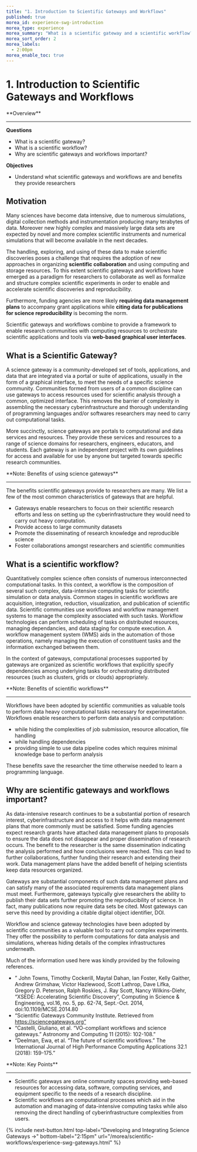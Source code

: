 ```yaml
---
title: "1. Introduction to Scientific Gateways and Workflows"
published: true
morea_id: experience-swg-introduction
morea_type: experience
morea_summary: "What is a scientific gateway and a scientific workflow?"
morea_sort_order: 2
morea_labels:
  - 2:00pm
morea_enable_toc: true
---
```


# 1. Introduction to Scientific Gateways and Workflows

<div class="alert alert-success mt-3" role="alert" markdown="1">
<i class="fa-solid fa-globe fa-xl"></i> **Overview**
<hr/>

**Questions**
  * What is a scientific gateway?
  * What is a scientific workflow?
  * Why are scientific gateways and workflows important?

**Objectives**
  * Understand what scientific gateways and workflows are and benefits they provide researchers
</div>



## Motivation

Many sciences have become data intensive, due to numerous simulations, digital collection methods and instrumentation producing many terabytes of data. Moreover new highly complex and massively large data sets are expected by novel and more complex scientific instruments and numerical simulations that will become available in the next decades.

The handling, exploring, and using of these data to make scientific discoveries poses a challenge that requires the adoption of new approaches in organizing **scientific collaboration** and using computing and storage resources. To this extent scientific gateways and workflows have emerged as a paradigm for researchers to collaborate as well as formalize and structure complex scientific experiments in order to enable and accelerate scientific discoveries and reproducibility.

Furthermore, funding agencies are more likely **requiring data management plans** to accompany grant applications while **citing data for publications for science reproducibility** is becoming the norm.

Scientific gateways and workflows combine to provide a framework to enable research communities with computing resources to orchestrate scientific applications and tools via **web-based graphical user interfaces**.



## What is a Scientific Gateway?

A science gateway is a community-developed set of tools, applications, and data that are integrated via a portal or suite of applications, usually in the form of a graphical interface, to meet the needs of a specific science community. Communities formed from users of a common discipline can use gateways to access resources used for scientific analysis through a common, optimized interface. This removes the barrier of complexity in assembling the necessary cyberinfrastructure and thorough understanding of programming languages and/or softwares researchers may need to carry out computational tasks.

More succinctly, science gateways are portals to computational and data services and resources. They provide these services and resources to a range of science domains for researchers, engineers, educators, and students. Each gateway is an independent project with its own guidelines for access and available for use by anyone but targeted towards specific research communities.

<div class="alert alert-info" role="alert" markdown="1">
<i class="fa-solid fa-circle-info fa-xl"></i> **Note: Benefits of using science gateways**
<hr/>
The benefits scientific gateways provide to researchers are many. We list a few of the most common characteristics of gateways that are helpful.

  * Gateways enable researchers to focus on their scientific research efforts and less on setting up the cyberinfrastructure they would need to carry out heavy computation.
  * Provide access to large community datasets
  * Promote the disseminating of research knowledge and reproducible science
  * Foster collaborations amongst researchers and scientific communities
</div>



## What is a scientific workflow?

Quantitatively complex science often consists of numerous interconnected computational tasks. In this context, a workflow is the composition of several such complex, data-intensive computing tasks for scientific simulation or data analysis. Common stages in scientific workflows are acquisition, integration, reduction, visualization, and publication of scientific data. Scientific communities use workflows and workflow management systems to manage the complexity associated with such tasks. Workflow technologies can perform scheduling of tasks on distributed resources, managing dependancies, and data staging for compute execution. A workflow management system (WMS) aids in the automation of those operations, namely managing the execution of constituent tasks and the information exchanged between them.

In the context of gateways, computational processes supported by gateways are organized as scientific workflows that explicitly specify dependencies among underlying tasks for orchestrating distributed resources (such as clusters, grids or clouds) appropriately.

<div class="alert alert-info" role="alert" markdown="1">
<i class="fa-solid fa-circle-info fa-xl"></i> **Note: Benefits of scientific workflows**
<hr/>
Workflows have been adopted by scientific communities as valuable tools to perform data heavy computational tasks necessary for experimentation. Workflows enable researchers to perform data analysis and computation:
  
  * while hiding the complexities of job submission, resource allocation, file handling
  * while handling dependencies
  * providing simple to use data pipeline codes which requires minimal knowledge base to perform analysis

These benefits save the researcher the time otherwise needed to learn a programming language.
</div>



## Why are scientific gateways and workflows important?

As data-intensive research continues to be a substantial portion of research interest, cyberinfrastructure and access to it helps with data management plans that more commonly must be satisfied. Some funding agencies expect research grants have attached data management plans to proposals to ensure the data does not disappear and proper dissemination of research occurs. The benefit to the researcher is the same dissemination indicating the analysis performed and how conclusions were reached. This can lead to further collaborations, further funding their research and extending their work. Data management plans have the added benefit of helping scientists keep data resources organized.

Gateways are substantial components of such data management plans and can satisfy many of the associated requirements data management plans must meet. Furthermore, gateways typically give researchers the ability to publish their data sets further promoting the reproducibility of science. In fact, many publications now require data sets be cited. Most gateways can serve this need by providing a citable digital object identifier, DOI.

Workflow and science gateway technologies have been adopted by scientific communities as a valuable tool to carry out complex experiments. They offer the possibility to perform computations for data analysis and simulations, whereas hiding details of the complex infrastructures underneath.

Much of the information used here was kindly provided by the following references.
- ” John Towns, Timothy Cockerill, Maytal Dahan, Ian Foster, Kelly Gaither, Andrew Grimshaw, Victor Hazlewood, Scott Lathrop, Dave Lifka, Gregory D. Peterson, Ralph Roskies, J. Ray Scott, Nancy Wilkins-Diehr, “XSEDE: Accelerating Scientific Discovery”, Computing in Science & Engineering, vol.16, no. 5, pp. 62-74, Sept.-Oct. 2014, doi:10.1109/MCSE.2014.80
- “Scientific Gateways Community Institute. Retrieved from https://sciencegateways.org”
- “Castelli, Giuliano, et al. “VO-compliant workflows and science gateways.” Astronomy and Computing 11 (2015): 102-108.”
- “Deelman, Ewa, et al. “The future of scientific workflows.” The International Journal of High Performance Computing Applications 32.1 (2018): 159-175.”

<div class="alert alert-info" role="alert" markdown="1">
<i class="fa-solid fa-circle-info fa-xl"></i> **Note: Key Points**
<hr/>

  * Scientific gateways are online community spaces providing web-based resources for accessing data, software, computing services, and equipment specific to the needs of a research discipline.
  * Scientific workflows are computational processes which aid in the automation and managing of data-intensive computing tasks while also removing the direct handling of cyberinfrastructure complexities from users.
</div>



{% include next-button.html
  top-label="Developing and Integrating Science Gateways ->"
  bottom-label="2:15pm"
  url="/morea/scientific-workflows/experience-swg-gateways.html" %}